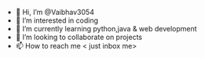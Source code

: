 - 👋 Hi, I’m @Vaibhav3054
- 👀 I’m interested in coding
- 🌱 I’m currently learning python,java & web development 
- 💞️ I’m looking to collaborate on projects
- 📫 How to reach me < just inbox me>

<!---
Vaibhav3054/Vaibhav3054 is a ✨ special ✨ repository because its `README.md` (this file) appears on your GitHub profile.
You can click the Preview link to take a look at your changes.
--->
